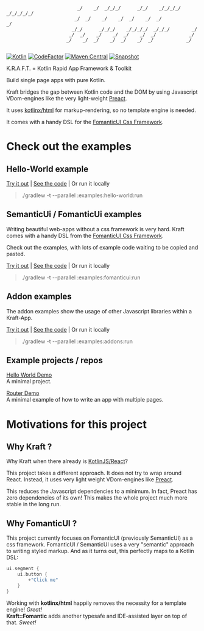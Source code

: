 ```ascii-art
                                                             
                          _/    _/  _/_/_/      _/_/    _/_/_/_/  _/_/_/_/_/   
                         _/  _/    _/    _/  _/    _/  _/            _/        
                        _/_/      _/_/_/    _/_/_/_/  _/_/_/        _/         
                       _/  _/    _/    _/  _/    _/  _/            _/          
                      _/    _/  _/    _/  _/    _/  _/            _/           
                                                             
```

[![Kotlin](https://img.shields.io/badge/Kotlin-1.7.10-success.svg)](https://kotlinlang.org/docs/releases.html)
[![CodeFactor](https://www.codefactor.io/repository/github/peekandpoke/kraft/badge)](https://www.codefactor.io/repository/github/peekandpoke/kraft)
[![Maven Central](https://shields.io/maven-central/v/io.peekandpoke.kraft/core)](https://search.maven.org/search?q=io.peekandpoke.kraft)
[![Snapshot](https://shields.io/nexus/s/io.peekandpoke.kraft/core?server=https%3A%2F%2Fs01.oss.sonatype.org)](https://s01.oss.sonatype.org/content/repositories/snapshots/io/peekandpoke/kraft/)

K.R.A.F.T. = Kotlin Rapid App Framework & Toolkit

Build single page apps with pure Kotlin.

Kraft bridges the gap between Kotlin code and the DOM by using Javascript VDom-engines like
the very light-weight [Preact](https://preactjs.com).

It uses [kotlinx/html](https://github.com/Kotlin/kotlinx.html) for markup-rendering, so no template engine is needed.

It comes with a handy DSL for the [FomanticUI Css Framework](https://fomantic-ui.com/).

# Check out the examples

## Hello-World example

[Try it out](https://raw.githack.com/PeekAndPoke/kraft/master/docs/examples/hello-world/index.html) |
[See the code](./examples/hello-world) |
Or run it locally
> ./gradlew -t --parallel :examples:hello-world:run

## SemanticUi / FomanticUi examples

Writing beautiful web-apps without a css framework is very hard. Kraft comes with a handy DSL
from the [FomanticUI Css Framework](https://fomantic-ui.com/).

Check out the examples, with lots of example code waiting to be copied and pasted.

[Try it out](https://raw.githack.com/PeekAndPoke/kraft/master/docs/examples/fomanticui/index.html) |
[See the code](./examples/fomanticui) |
Or run it locally
> ./gradlew -t --parallel :examples:fomanticui:run

## Addon examples

The addon examples show the usage of other Javascript libraries within a Kraft-App.

[Try it out](https://raw.githack.com/PeekAndPoke/kraft/master/docs/examples/addons/index.html) |
[See the code](./examples/addons) |
Or run it locally
> ./gradlew -t --parallel :examples:addons:run

## Example projects / repos

[Hello World Demo](https://github.com/PeekAndPoke/kraft-example-helloworld)  
A minimal project.

[Router Demo](https://github.com/PeekAndPoke/kraft-example-router)  
A minimal example of how to write an app with multiple pages.

# Motivations for this project

## Why Kraft ?

Why Kraft when there already is [KotlinJS/React](https://github.com/JetBrains/create-react-kotlin-app)?

This project takes a different approach. It does not try to wrap around React.
Instead, it uses very light weight VDom-engines like [Preact](https://preactjs.com).

This reduces the Javascript dependencies to a minimum. In fact, Preact has zero dependencies of its own!
This makes the whole project much more stable in the long run.

## Why FomanticUI ?

This project currently focuses on FomanticUI (previously SemanticUI) as a css framework.
FomanticUI / SemanticUI uses a very "semantic" approach to writing styled markup. And as it turns out,
this perfectly maps to a Kotlin DSL:

```kotlin
ui.segment {
    ui.button {
        +"Click me"
    }
}
```

Working with **kotlinx/html** happily removes the necessity for a template engine! _Great!_  
**Kraft::Fomantic** adds another typesafe and IDE-assisted layer on top of that. _Sweet!_    
